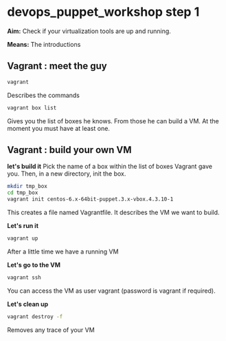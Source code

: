 devops_puppet_workshop step 1
======================

**Aim:**
Check if your virtualization tools are up and running.

**Means:**
The introductions 

Vagrant : meet the guy
----------

```bash
vagrant
```
Describes the commands

```bash
vagrant box list
```
Gives you the list of boxes he knows.
From those he can build a VM.
At the moment you must have at least one.

Vagrant : build your own VM
----------

**let's build it**
Pick the name of a box within the list of boxes Vagrant gave you.
Then, in a new directory, init the box.
```bash
mkdir tmp_box
cd tmp_box
vagrant init centos-6.x-64bit-puppet.3.x-vbox.4.3.10-1
```

This creates a file named Vagrantfile. It describes the VM we want to build.

**Let's run it**
```bash
vagrant up
```
After a little time we have a running VM

**Let's go to the VM**
```bash
vagrant ssh
```
You can access the VM as user vagrant (password is vagrant if required).

**Let's clean up**
```bash
vagrant destroy -f
```
Removes any trace of your VM
